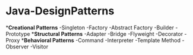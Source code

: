 # Java-DesignPatterns

***Creational Patterns**
-Singleton
-Factory
-Abstract Factory
-Builder
-Prototype
***Structural Patterns**
-Adapter
-Bridge
-Flyweight
-Decorator
-Proxy
***Behavioral Patterns**
-Command
-Interpreter
-Template Method
-Observer
-Visitor
